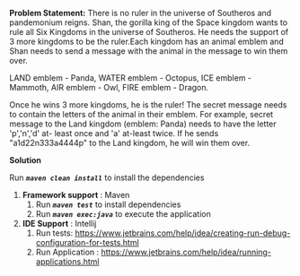 **Problem Statement:**
There is no ruler in the universe of Southeros and pandemonium reigns. Shan, the gorilla king of the Space kingdom wants to rule all Six Kingdoms in the universe of Southeros. He needs the support of 3 more kingdoms to be the ruler.Each kingdom has an animal emblem and Shan needs to send a message with the animal in the message to win them over. 

LAND emblem - Panda, WATER emblem - Octopus, ICE emblem - Mammoth, AIR emblem - Owl, FIRE emblem - Dragon.

Once he wins 3 more kingdoms, he is the ruler! The secret message needs to contain the letters of the animal in their emblem. For example, secret message to the Land kingdom (emblem: Panda) needs to have the letter 'p','n','d' at- least once and 'a' at-least twice. If he sends "a1d22n333a4444p" to the Land kingdom, he will win them over.

**Solution**

Run **_`maven clean install`_** to install the dependencies 
1. **Framework support** : Maven
    1. Run **_`maven test`_** to install dependencies
    2. Run **_`maven exec:java`_** to execute the application
2. **IDE Support** : Intellij
    1. Run tests:  https://www.jetbrains.com/help/idea/creating-run-debug-configuration-for-tests.html
    2. Run Application : https://www.jetbrains.com/help/idea/running-applications.html
